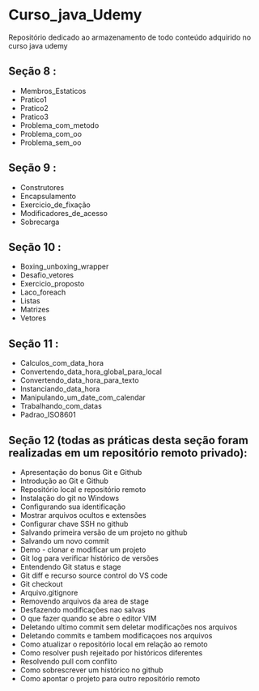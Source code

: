 # Curso_java_Udemy

Repositório dedicado ao armazenamento de todo conteúdo adquirido no curso java udemy

## Seção 8 : 

- Membros_Estaticos
- Pratico1
- Pratico2
- Pratico3
- Problema_com_metodo
- Problema_com_oo
- Problema_sem_oo

## Seção 9 :
- Construtores
- Encapsulamento
- Exercicio_de_fixação
- Modificadores_de_acesso
- Sobrecarga

## Seção 10 : 
- Boxing_unboxing_wrapper
- Desafio_vetores
- Exercicio_proposto
- Laco_foreach
- Listas
- Matrizes
- Vetores

## Seção 11 : 
- Calculos_com_data_hora
- Convertendo_data_hora_global_para_local
- Convertendo_data_hora_para_texto
- Instanciando_data_hora
- Manipulando_um_date_com_calendar
- Trabalhando_com_datas
- Padrao_ISO8601

## Seção 12 (todas as práticas desta seção foram realizadas em um repositório remoto privado):
- Apresentação do bonus Git e Github
- Introdução ao Git e Github
- Repositório local e repositório remoto
- Instalação do git no Windows
- Configurando sua identificação
- Mostrar arquivos ocultos e extensões
- Configurar chave SSH no github
- Salvando primeira versão de um projeto no github
- Salvando um novo commit
- Demo - clonar e modificar um projeto
- Git log para verificar histórico de versões
- Entendendo Git status e stage
- Git diff e recurso source control do VS code
- Git checkout
- Arquivo.gitignore
- Removendo arquivos da area de stage
- Desfazendo modificações nao salvas
- O que fazer quando se abre o editor VIM
- Deletando ultimo commit sem deletar modificações nos arquivos
- Deletando commits e tambem modificaçoes nos arquivos
- Como atualizar o repositório local em relação ao remoto
- Como resolver push rejeitado por históricos diferentes
- Resolvendo pull com conflito
- Como sobrescrever um histórico no github
- Como apontar o projeto para outro repositório remoto 

  
